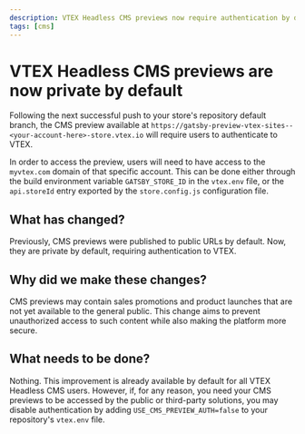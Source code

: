 ```yaml
---
description: VTEX Headless CMS previews now require authentication by default
tags: [cms]
---
```


# VTEX Headless CMS previews are now private by default

Following the next successful push to your store's repository default branch, the CMS preview available at `https://gatsby-preview-vtex-sites--<your-account-here>-store.vtex.io` will require users to authenticate to VTEX.

In order to access the preview, users will need to have access to the `myvtex.com` domain of that specific account. This can be done either through the build environment variable `GATSBY_STORE_ID` in the `vtex.env` file, or the `api.storeId` entry exported by the `store.config.js` configuration file.

## What has changed?

Previously, CMS previews were published to public URLs by default. Now, they are private by default, requiring authentication to VTEX.

## Why did we make these changes?

CMS previews may contain sales promotions and product launches that are not yet available to the general public. This change aims to prevent unauthorized access to such content while also making the platform more secure.

## What needs to be done?

Nothing. This improvement is already available by default for all VTEX Headless CMS users. However, if, for any reason, you need your CMS previews to be accessed by the public or third-party solutions, you may disable authentication by adding `USE_CMS_PREVIEW_AUTH=false` to your repository's `vtex.env` file.
